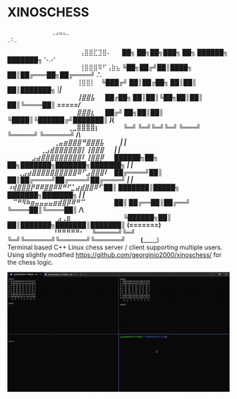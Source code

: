 # XINOSCHESS  
          ⠀⠀⠀⠀   ⢀⣠⣤⣄⡀⠀⠀                                                   _:_  
⠀⠀⠀⠀⠀⠀⠀⠀⠀⠀⠀⠀⠀⠀⠀⠀⢠⣿⣿⣏⣹⣿⠄⠀   ⠀██╗  ██╗██╗███╗   ██╗ ██████╗ ███████╗        '-.-'   
⠀⠀⠀⠀⠀⠀⠀⠀⠀⠀⠀⠀⠀⠀⠀⠀⢸⣿⣿⣿⠿⠋⢠⣷⣦   ╚██╗██╔╝██║████╗  ██║██╔═══██╗██╔════╝       __.'.__  
⠀⠀⠀⠀⠀⠀⠀⠀⠀⠀⠀⠀⠀⠀⠀ ⢸⣿⣿⡇⠀        ╚███╔╝ ██║██╔██╗ ██║██║   ██║███████╗      |_______|  
⠀⠀⠀⠀⠀⠀⠀⠀⠀⠀⠀⠀⠀⠀⠀ ⢸⣿⣿⣧⠀⠀       ██╔██╗ ██║██║╚██╗██║██║   ██║╚════██║       \=====/  
⠀⠀⠀⠀⠀⠀⠀⠀⠀⠀⠀⠀⠀⠀  ⠀⣿⣿⣿⣆⠀⠀     ██╔╝ ██╗██║██║ ╚████║╚██████╔╝███████║        )___(  
⠀⠀⠀⠀⠀⠀⠀⠀⠀⠀⠀⠀  ⠀⢀⣀⣿⣿⣿⣿⡆⠀⠀⠀ ⠀⠀╚═╝  ╚═╝╚═╝╚═╝  ╚═══╝ ╚═════╝ ╚══════╝       /_____\  
⠀⠀⠀⠀⠀⠀⠀⠀⠀  ⠀⢀⣤⣶⣿⣿⣿⠛⣿⣿⣿⣧⠀⠀ ⠀                                               |   |  
⠀⠀⠀⠀⠀⠀  ⠀⢀⣠⣾⣿⣿⣿⣿⣿⣿⡇⢸⣿⣿⣿⠀⠀                                                 |   |  
⠀⠀⠀⠀  ⠀⣠⣴⣿⣿⣿⣿⣿⣿⣿⣿⣿⠇⢸⣿⣿⡿⠀⠀   ██████╗██╗  ██╗███████╗███████╗███████╗       |   |  
⠀⠀ ⢀⣠⣴⣿⣿⣿⣿⣿⣿⣿⣿⣿⣿⠿⠋⣠⣿⣿⣿⠇   ⠀██╔════╝██║  ██║██╔════╝██╔════╝██╔════╝       |   |  
⠰⢾⣿⣿⣿⡟⠿⠿⣿⣿⠿⠿⠛⠋⣁⣴⣾⣿⣿⠿⠋      ██║     ███████║█████╗  ███████╗███████╗       |   |  
 ⠀⠉⠛⠻⠷⣶⣤⣤⣤⣤⣶⣾⣿⡿⠿⠛⠉⠀⠀ ⠀⠀⠀  ⠀██║     ██╔══██║██╔══╝  ╚════██║╚════██║      /_____\  
⠀⠀⠀⠀⠀⠀⠀⠀⠀⠀⠀⣠⢀⣶⠀⠀⠀⠀ ⠀⠀⠀⠀⠀⠀ ⠀╚██████╗██║  ██║███████╗███████║███████║     (=======)  
⠀⠀⠀⠀⠀⠀⠀⠀⠀⠀⠘⠛⠛⠛⠛⠛⠂ ⠀         ╚═════╝╚═╝  ╚═╝╚══════╝╚══════╝╚══════╝⠀⠀⠀ (_________)  
Terminal based C++ Linux chess server / client supporting multiple users.<br />
Using slightly modified https://github.com/georginio2000/xinoschess/ for the chess logic.

![](demonstration.gif)


